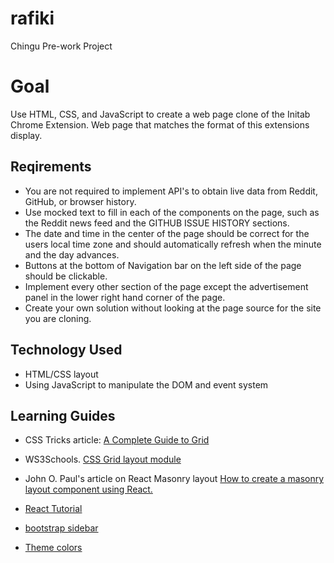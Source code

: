 # rafiki

Chingu Pre-work Project

# Goal

Use HTML, CSS, and JavaScript to create a web page clone of the Initab Chrome Extension. Web page that matches the format of this extensions display.

## Reqirements

- You are not required to implement API's to obtain live data from Reddit, GitHub, or browser history.
- Use mocked text to fill in each of the components on the page, such as the Reddit news feed and the GITHUB ISSUE HISTORY sections.
- The date and time in the center of the page should be correct for the users local time zone and should automatically refresh when the minute and the day advances.
- Buttons at the bottom of Navigation bar on the left side of the page should be clickable.
- Implement every other section of the page except the advertisement panel in the lower right hand corner of the page.
- Create your own solution without looking at the page source for the site you are cloning.

## Technology Used

- HTML/CSS layout
- Using JavaScript to manipulate the DOM and event system

## Learning Guides

- CSS Tricks article: [A Complete Guide to Grid](https://css-tricks.com/snippets/css/complete-guide-grid/)

* WS3Schools. [CSS Grid layout module](https://www.w3schools.com/css/css_grid.asp)

* John O. Paul's article on React Masonry layout [How to create a masonry layout component using React.](https://medium.com/the-andela-way/how-to-create-a-masonry-layout-component-using-react-f30ec9ca5e99)

* [React Tutorial](http://tszekely.github.io/react-learning-module/step-02)

* [bootstrap sidebar](https://bootstrapious.com/p/bootstrap-sidebar)

* [Theme colors](https://github.com/dracula/dracula-theme)
